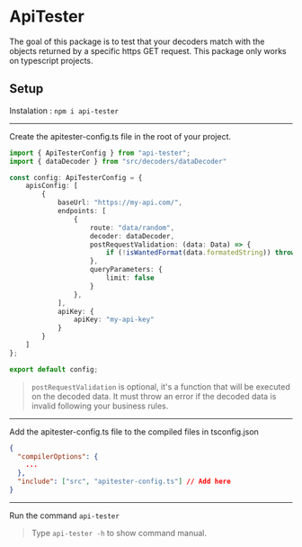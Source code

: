 # ApiTester

The goal of this package is to test that your decoders match with the objects returned by a specific https GET request.
This package only works on typescript projects.

## Setup

Instalation : `npm i api-tester`

___

Create the apitester-config.ts file in the root of your project.

```typescript
import { ApiTesterConfig } from "api-tester";
import { dataDecoder } from "src/decoders/dataDecoder"

const config: ApiTesterConfig = {
    apisConfig: [
        {
            baseUrl: "https://my-api.com/",
            endpoints: [
                {
                    route: "data/random",
                    decoder: dataDecoder,
                    postRequestValidation: (data: Data) => {
                        if (!isWantedFormat(data.formatedString)) throw "formatedString is not on the right format";
                    },
                    queryParameters: {
                        limit: false
                    }
                },
            ],
            apiKey: {
                apiKey: "my-api-key"
            }
        }
    ]
};

export default config;
```

>`postRequestValidation` is optional, it's a function that will be executed on the decoded data. It must throw an error if the decoded data is invalid following your business rules.

___
Add the apitester-config.ts file to the compiled files in tsconfig.json

```json
{
  "compilerOptions": {
    ...                             
  },
  "include": ["src", "apitester-config.ts"] // Add here
}
```
___
Run the command `api-tester`
> Type `api-tester -h` to show command manual.